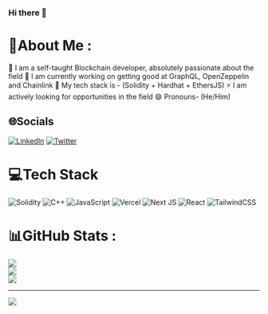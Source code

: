 ### Hi there 👋

# 💫About Me :
🔭 I am a self-taught Blockchain developer, absolutely passionate about the field
🌱 I am currently working on getting good at GraphQL, OpenZeppelin and Chainlink 
👯 My tech stack is - (Solidity + Hardhat  + EthersJS)
⚡ I am actively looking for opportunities in the field
😄 Pronouns- (He/Him)

## 🌐Socials
[![LinkedIn](https://img.shields.io/badge/LinkedIn-%230077B5.svg?logo=linkedin&logoColor=white)](https://linkedin.com/in/https://www.linkedin.com/in/priyank-gupta-0308/) [![Twitter](https://img.shields.io/badge/Twitter-%231DA1F2.svg?logo=Twitter&logoColor=white)](https://twitter.com/https://twitter.com/PriyankGupta03) 

# 💻Tech Stack
![Solidity](https://img.shields.io/badge/Solidity-%23363636.svg?style=for-the-badge&logo=solidity&logoColor=white) ![C++](https://img.shields.io/badge/c++-%2300599C.svg?style=for-the-badge&logo=c%2B%2B&logoColor=white) ![JavaScript](https://img.shields.io/badge/javascript-%23323330.svg?style=for-the-badge&logo=javascript&logoColor=%23F7DF1E) ![Vercel](https://img.shields.io/badge/vercel-%23000000.svg?style=for-the-badge&logo=vercel&logoColor=white) ![Next JS](https://img.shields.io/badge/Next-black?style=for-the-badge&logo=next.js&logoColor=white) ![React](https://img.shields.io/badge/react-%2320232a.svg?style=for-the-badge&logo=react&logoColor=%2361DAFB) ![TailwindCSS](https://img.shields.io/badge/tailwindcss-%2338B2AC.svg?style=for-the-badge&logo=tailwind-css&logoColor=white)
# 📊GitHub Stats :
![](https://github-readme-stats.vercel.app/api?username=Genesis3800&theme=radical&hide_border=false&include_all_commits=false&count_private=false)<br/>
![](https://github-readme-streak-stats.herokuapp.com/?user=Genesis3800&theme=radical&hide_border=false)<br/>
![](https://github-readme-stats.vercel.app/api/top-langs/?username=Genesis3800&theme=radical&hide_border=false&include_all_commits=false&count_private=false&layout=compact)

---
[![](https://visitcount.itsvg.in/api?id=Genesis3800&icon=0&color=1)](https://visitcount.itsvg.in)
